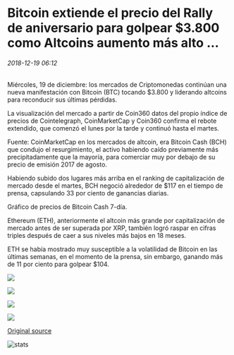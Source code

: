 # Bitcoin extiende el precio del Rally de aniversario para golpear $3.800 como Altcoins aumento más alto ...

###### 2018-12-19 06:12

Miércoles, 19 de diciembre: los mercados de Criptomonedas continúan una nueva manifestación con Bitcoin (BTC) tocando $3.800 y liderando altcoins para reconducir sus últimas pérdidas.

La visualización del mercado a partir de Coin360 datos del propio índice de precios de Cointelegraph, CoinMarketCap y Coin360 confirma el rebote extendido, que comenzó el lunes por la tarde y continuó hasta el martes.

Fuente: CoinMarketCap en los mercados de altcoin, era Bitcoin Cash (BCH) que condujo el resurgimiento, el activo habiendo caído previamente más precipitadamente que la mayoría, para comerciar muy por debajo de su precio de emisión 2017 de agosto.

Habiendo subido dos lugares más arriba en el ranking de capitalización de mercado desde el martes, BCH negoció alrededor de $117 en el tiempo de prensa, capsulando 33 por ciento de ganancias diarias.

Gráfico de precios de Bitcoin Cash 7-día.

Ethereum (ETH), anteriormente el altcoin más grande por capitalización de mercado antes de ser superada por XRP, también logró raspar en cifras triples después de caer a sus niveles más bajos en 18 meses.

ETH se había mostrado muy susceptible a la volatilidad de Bitcoin en las últimas semanas, en el momento de la prensa, sin embargo, ganando más de 11 por ciento para golpear $104.

![](https://s3.cointelegraph.com/storage/uploads/view/0131ccbd13e20f7b443c9a3f2e64e28d.png)

![](https://s3.cointelegraph.com/storage/uploads/view/a673be6977c394a69efc4b05338bf7e8.png)

![](https://s3.cointelegraph.com/storage/uploads/view/21fd8851c236c2d7d6894078a4adbae9.png)

![](https://s3.cointelegraph.com/storage/uploads/view/94d1682664f24472bda051bd5fbdf29f.png)

[Original source](https://cointelegraph.com/news/bitcoin-extends-price-anniversary-rally-to-hit-3-800-as-altcoins-surge-higher)

![stats](https://c.statcounter.com/11760860/0/a89fa40b/1/ "stats")